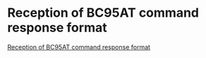 # Reception of BC95AT command response format
[Reception of BC95AT command response format](https://aiwithcloud.com/2022/09/19/reception_of_bc95at_command_response_format/)